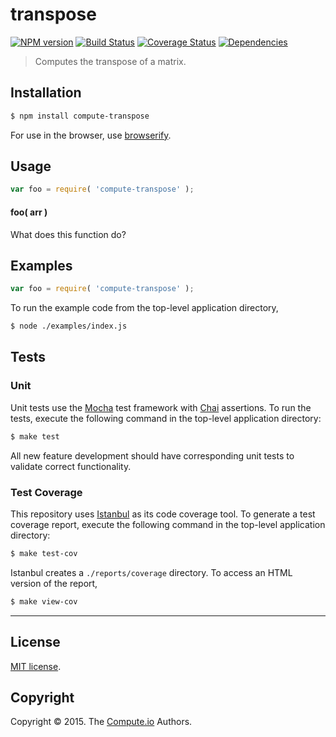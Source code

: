 transpose
===
[![NPM version][npm-image]][npm-url] [![Build Status][travis-image]][travis-url] [![Coverage Status][coveralls-image]][coveralls-url] [![Dependencies][dependencies-image]][dependencies-url]

> Computes the transpose of a matrix.


## Installation

``` bash
$ npm install compute-transpose
```

For use in the browser, use [browserify](https://github.com/substack/node-browserify).


## Usage

``` javascript
var foo = require( 'compute-transpose' );
```

#### foo( arr )

What does this function do?


## Examples

``` javascript
var foo = require( 'compute-transpose' );
```

To run the example code from the top-level application directory,

``` bash
$ node ./examples/index.js
```


## Tests

### Unit

Unit tests use the [Mocha](http://mochajs.org/) test framework with [Chai](http://chaijs.com) assertions. To run the tests, execute the following command in the top-level application directory:

``` bash
$ make test
```

All new feature development should have corresponding unit tests to validate correct functionality.


### Test Coverage

This repository uses [Istanbul](https://github.com/gotwarlost/istanbul) as its code coverage tool. To generate a test coverage report, execute the following command in the top-level application directory:

``` bash
$ make test-cov
```

Istanbul creates a `./reports/coverage` directory. To access an HTML version of the report,

``` bash
$ make view-cov
```


---
## License

[MIT license](http://opensource.org/licenses/MIT).


## Copyright

Copyright &copy; 2015. The [Compute.io](https://github.com/compute-io) Authors.


[npm-image]: http://img.shields.io/npm/v/compute-transpose.svg
[npm-url]: https://npmjs.org/package/compute-transpose

[travis-image]: http://img.shields.io/travis/compute-io/transpose/master.svg
[travis-url]: https://travis-ci.org/compute-io/transpose

[coveralls-image]: https://img.shields.io/coveralls/compute-io/transpose/master.svg
[coveralls-url]: https://coveralls.io/r/compute-io/transpose?branch=master

[dependencies-image]: http://img.shields.io/david/compute-io/transpose.svg
[dependencies-url]: https://david-dm.org/compute-io/transpose

[dev-dependencies-image]: http://img.shields.io/david/dev/compute-io/transpose.svg
[dev-dependencies-url]: https://david-dm.org/dev/compute-io/transpose

[github-issues-image]: http://img.shields.io/github/issues/compute-io/transpose.svg
[github-issues-url]: https://github.com/compute-io/transpose/issues
